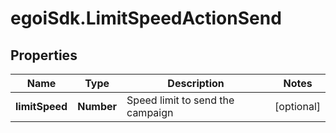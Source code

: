 # egoiSdk.LimitSpeedActionSend

## Properties
Name | Type | Description | Notes
------------ | ------------- | ------------- | -------------
**limitSpeed** | **Number** | Speed limit to send the campaign | [optional] 


